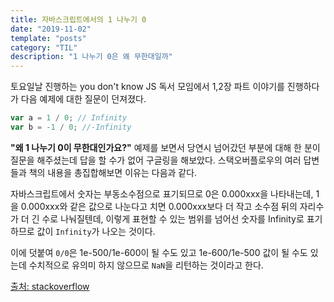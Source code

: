 ```yaml
---
title: 자바스크립트에서의 1 나누기 0
date: "2019-11-02"
template: "posts"
category: "TIL"
description: "1 나누기 0은 왜 무한대일까"
---
```


토요일날 진행하는 you don't know JS 독서 모임에서 1,2장 파트 이야기를 진행하다가 다음 예제에 대한 질문이 던져졌다.

```javascript
var a = 1 / 0; // Infinity
var b = -1 / 0; //-Infinity
```

**"왜 1 나누기 0이 무한대인가요?"**
예제를 보면서 당연시 넘어갔던 부분에 대해 한 분이 질문을 해주셨는데 답을 할 수가 없어 구글링을 해보았다. 스택오버플로우의 여러 답변들과 책의 내용을 총집합해보면 이유는 다음과 같다. 

자바스크립트에서 숫자는 부동소수점으로 표기되므로 0은 0.000xxx을 나타내는데, 1을 0.000xxx와 같은 값으로 나눈다고 치면 0.000xxx보다 더 작고 소수점 뒤의 자리수가 더 긴 수로 나눠질텐데, 이렇게 표현할 수 있는 범위를 넘어선 숫자를 Infinity로 표기하므로 값이 `Infinity`가 나오는 것이다.

이에 덧붙여 `0/0`은 1e-500/1e-600이 될 수도 있고 1e-600/1e-500 값이 될 수도 있는데 수치적으로 유의미 하지 않으므로 `NaN`을 리턴하는 것이라고 한다.

[출처: stackoverflow](https://stackoverflow.com/questions/27317517/make-division-by-zero-equal-to-zero)
